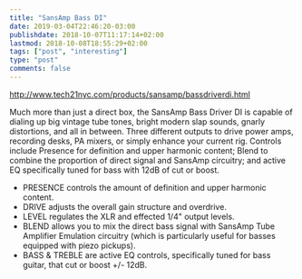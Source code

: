 ```yaml
---
title: "SansAmp Bass DI"
date: 2019-03-04T22:46:20-03:00
publishdate: 2018-10-07T11:17:14+02:00
lastmod: 2018-10-08T18:55:29+02:00
tags: ["post", "interesting"]
type: "post"
comments: false
---
```


http://www.tech21nyc.com/products/sansamp/bassdriverdi.html

Much more than just a direct box, the SansAmp Bass Driver DI is capable of dialing up big vintage tube tones, bright modern slap sounds, gnarly distortions, and all in between. Three different outputs to drive power amps, recording desks, PA mixers, or simply enhance your current rig. Controls include Presence for definition and upper harmonic content; Blend to combine the proportion of direct signal and SansAmp circuitry; and active EQ specifically tuned for bass with 12dB of cut or boost.

* PRESENCE controls the amount of definition and upper harmonic content.
* DRIVE adjusts the overall gain structure and overdrive.
* LEVEL	regulates the XLR and effected 1/4" output levels.
* BLEND	allows you to mix the direct bass signal with SansAmp Tube Amplifier Emulation circuitry (which is particularly useful for basses equipped with piezo pickups).
* BASS & TREBLE	are active EQ controls, specifically tuned for bass guitar, that cut or boost +/- 12dB.